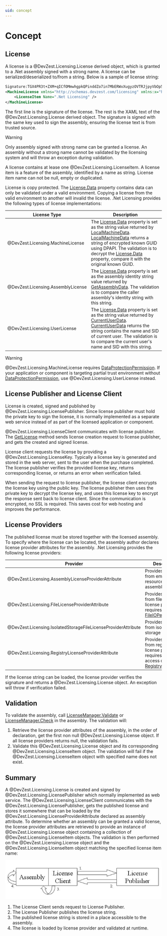 ```yaml
---
uid: concept
---
```


# Concept

## License

A license is a @DevZest.Licensing.License derived object, which is granted to a .Net assembly signed with a strong name. A license can be serialized/deserialized to/from a string. Below is a sample of license string:

```xml
Signature:TGX4PR3t+ZXM+qICfOMmwhgpkQPinddZo7in7MbERWxXugyzOVTRJjpyVbOp5baVWb8CB0Ix7QvNV400VxBvnKltjzqxDJad2XMt9mU8KSblpS4HAkFahEgRhU5y+0mSKi+UoUZ6p0r75PzAIOjymYsRyLHREW+gaAKdgl5g+jc=
<MachineLicense xmlns="http://schemas.devzest.com/licensing" xmlns:x="http://schemas.microsoft.com/winfx/2006/xaml" Id="YA5HT6MEZE" Category="Evaluation" Product=".Net Licensing" Company="DevZest" UserName="Test User" UserCompany="Test Company" Expiration="2009/06/11" Data="AQAAANCMnd8BFdERjHoAwE/Cl+sBAAAArWgShxVtF0+jdBrFooc0ugQAAAACAAAAAAADZgAAqAAAABAAAACtlTdlY6xg3aOu8dNrGrVbAAAAAASAAACgAAAAEAAAAIxzWfZNBIvX3sq7aUdhneQYAAAAymm1VhZo/KsPQPbX6rxsCRsDkDapoQciFAAAAOFeGq7Wq8n5a3+7Aiat50Caa+wm">
    <LicenseItem Name=".Net Licensing" />
</MachineLicense>
```

The first line is the signature of the license. The rest is the XAML text of the @DevZest.Licensing.License derived object. The signature is signed with the same key used to sign the assembly, ensuring the license text is from trusted source.
> [!WARNING]
> Only assembly signed with strong name can be granted a license. An assembly without a strong name cannot be validated by the licensing system and will throw an exception during validation.

A license contains at lease one @DevZest.Licensing.LicenseItem. A license item is a feature of the assembly, identified by a name as string. License item name can not be null, empty or duplicated.

License is copy protected. The [License.Data](xref:DevZest.Licensing.License#DevZest_Licensing_License_Data) property contains data can only be validated under a valid environment. Copying a license from the valid environment to another will invalid the license. .Net Licensing provides the following types of license implementations:

| License Type | Description |
|---|---|
| @DevZest.Licensing.MachineLicense | The [License.Data](xref:DevZest.Licensing.License#DevZest_Licensing_License_Data) property is set as the string value returned by [LocalMachineData](xref:DevZest.Licensing.MachineLicense#DevZest_Licensing_MachineLicense_LocalMachineData). [LocalMachineData](xref:DevZest.Licensing.MachineLicense#DevZest_Licensing_MachineLicense_LocalMachineData) returns a string of encrypted known GUID using DPAPI. The validation is to decrypt the [License.Data](xref:DevZest.Licensing.License#DevZest_Licensing_License_Data) property, compare it with the original known GUID. |
| @DevZest.Licensing.AssemblyLicense | The [License.Data](xref:DevZest.Licensing.License#DevZest_Licensing_License_Data) property is set as the assembly identity string value returned by [GetAssemblyData](xref:DevZest.Licensing.AssemblyLicense#DevZest_Licensing_AssemblyLicense_GetAssemblyData_System_String_). The validation is to compare the caller assembly's identity string with this string. |
| @DevZest.Licensing.UserLicense | The [License.Data](xref:DevZest.Licensing.License#DevZest_Licensing_License_Data) property is set as the string value returned by [CurrentUserData](xref:DevZest.Licensing.UserLicense#DevZest_Licensing_UserLicense_CurrentUserData). [CurrentUserData](xref:DevZest.Licensing.UserLicense#DevZest_Licensing_UserLicense_CurrentUserData) returns the string contains the name and SID of current user. The validation is to compare the current user's name and SID with this string. |

> [!WARNING]
> @DevZest.Licensing.MachineLicense requires [DataProtectionPermission](https://docs.microsoft.com/en-us/dotnet/api/system.security.permissions.dataprotectionpermission). If your application or component is targeting partial trust environment without [DataProtectionPermission](https://docs.microsoft.com/en-us/dotnet/api/system.security.permissions.dataprotectionpermission), use @DevZest.Licensing.UserLicense instead.

## License Publisher and License Client

License is created, signed and published by @DevZest.Licensing.LicensePublisher. Since license publisher must hold the private key to sign the license, it is normally implemented as a separate web service instead of as part of the licensed application or component.

@DevZest.Licensing.LicenseClient communicates with license publisher. The [GetLicense](xref:DevZest.Licensing.LicenseClient#DevZest_Licensing_LicenseClient_GetLicense_System_Globalization_CultureInfo_System_String_System_Version_DevZest_Licensing_LicenseKey_System_String_System_String_System_String_System_String_System_String_) method sends license creation request to license publisher, and gets the created and signed license.

License client requests the license by providing a @DevZest.Licensing.LicenseKey. Typically a license key is generated and stored in the web server, sent to the user when the purchase completed. The license publisher verifies the provided license key, returns corresponding license, or returns an error when verification failed.

When sending the request to license publisher, the license client encrypts the license key using the public key. The license publisher then uses the private key to decrypt the license key, and uses this license key to encrypt the response sent back to license client. Since the communication is encrypted, no SSL is required. This saves cost for web hosting and improves the performance.

## License Providers

The published license must be stored together with the licensed assembly. To specify where the license can be located, the assembly author declares license provider attributes for the assembly. .Net Licensing provides the following license providers:

| Provider | Description |
| --- | --- |
| @DevZest.Licensing.AssemblyLicenseProviderAttribute | Provides license from embedded resource of caller assembly. |
| @DevZest.Licensing.FileLicenseProviderAttribute | Provides license from file. This license provider requires [FileIOPermission](https://docs.microsoft.com/en-us/dotnet/api/system.security.permissions.fileiopermission). |
| @DevZest.Licensing.IsolatedStorageFileLicenseProviderAttribute | Provides license from isolated storage file. |
| @DevZest.Licensing.RegistryLicenseProviderAttribute | Provides license from registry. This license provider requires read access of [RegistryPermission](https://docs.microsoft.com/en-us/dotnet/api/system.security.permissions.registrypermission). |

If the license string can be loaded, the license provider verifies the signature and returns a @DevZest.Licensing.License object. An exception will throw if verification failed.

## Validation

To validate the assembly, call [LicenseManager.Validate](xref:DevZest.Licensing.LicenseManager#DevZest_Licensing_LicenseManager_Validate_System_String_) or [LicenseManager.Check](xref:DevZest.Licensing.LicenseManager#DevZest_Licensing_LicenseManager_Check_System_String_) in the assembly. The validation will:

1. Retrieve the license provider attributes of the assembly, in the order of declaration, get the first non null @DevZest.Licensing.License object. If all license providers returns null, the validation fails.
2. Validate this @DevZest.Licensing.License object and its corresponding @DevZest.Licensing.LicenseItem object. The validation will fail if the @DevZest.Licensing.LicenseItem object with specified name does not exist.

## Summary

A @DevZest.Licensing.License is created and signed by @DevZest.Licensing.LicensePublisher which normally implemented as web service. The @DevZest.Licensing.LicenseClient communicates with the @DevZest.Licensing.LicensePublisher, gets the published license and stores it somewhere that can be loaded by the @DevZest.Licensing.LicenseProviderAttribute declared as assembly attribute. To determine whether an assembly can be granted a valid license, the license provider attributes are retrieved to provide an instance of @DevZest.Licensing.License object containing a collection of @DevZest.Licensing.LicenseItem objects. The validation is then performed on the @DevZest.Licensing.License object and the @DevZest.Licensing.LicenseItem object matching the specified license item name:

![image](../images/concept_summary.jpg)

1. The License Client sends request to License Publisher.
2. The License Publisher publishes the license string.
3. The published license string is stored in a place accessible to the assembly.
4. The license is loaded by license provider and validated at runtime.